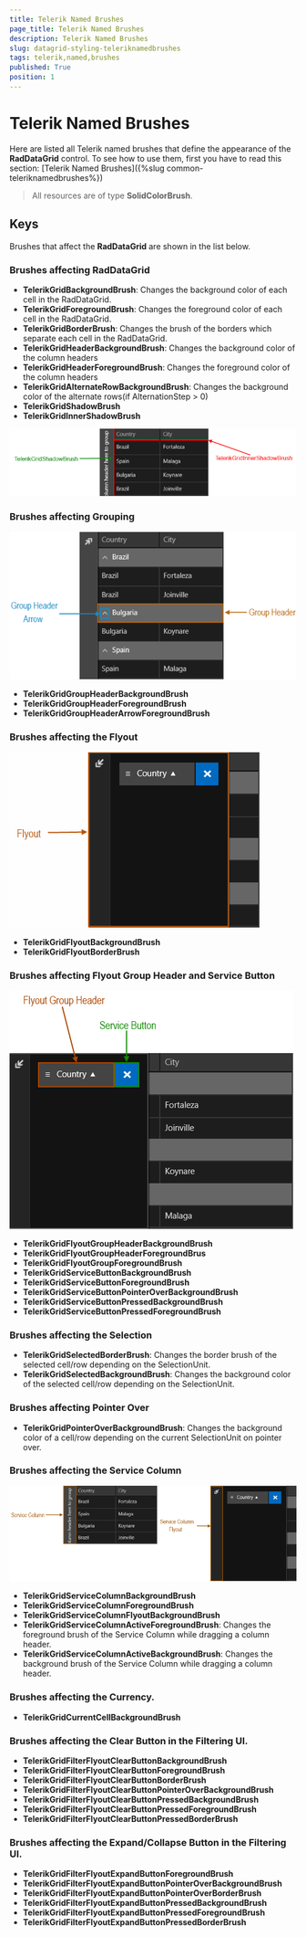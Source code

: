 ```yaml
---
title: Telerik Named Brushes
page_title: Telerik Named Brushes
description: Telerik Named Brushes
slug: datagrid-styling-teleriknamedbrushes
tags: telerik,named,brushes
published: True
position: 1
---
```


# Telerik Named Brushes

Here are listed all Telerik named brushes that define the appearance of the **RadDataGrid** control. To see how to use them, first you have to read this section: [Telerik Named Brushes]({%slug common-teleriknamedbrushes%})

>All resources are of type **SolidColorBrush**.

## Keys

Brushes that affect the **RadDataGrid** are shown in the list below.

### Brushes affecting RadDataGrid

* **TelerikGridBackgroundBrush**: Changes the background color of each cell in the RadDataGrid.
* **TelerikGridForegroundBrush**: Changes the foreground color of each cell in the RadDataGrid.
* **TelerikGridBorderBrush**: Changes the brush of the borders which separate each cell in the RadDataGrid.
* **TelerikGridHeaderBackgroundBrush**: Changes the background color of the column headers
* **TelerikGridHeaderForegroundBrush**: Changes the foreground color of the column headers
* **TelerikGridAlternateRowBackgroundBrush**: Changes the background color of the alternate rows(if AlternationStep > 0)
* **TelerikGridShadowBrush**
* **TelerikGridInnerShadowBrush**

![Grid-Shadow Brushes](images/TelerikNamedBrushes/Grid-ShadowBrushes.png)

### Brushes affecting Grouping

![Grid-Group Header-Arrow](images/TelerikNamedBrushes/Grid-GroupHeader-Arrow.png)

* **TelerikGridGroupHeaderBackgroundBrush**
* **TelerikGridGroupHeaderForegroundBrush**
* **TelerikGridGroupHeaderArrowForegroundBrush**

### Brushes affecting the Flyout

![Grid-Flyout](images/TelerikNamedBrushes/Grid-Flyout.png)

* **TelerikGridFlyoutBackgroundBrush**
* **TelerikGridFlyoutBorderBrush**

### Brushes affecting Flyout Group Header and Service Button

![Grid-Flyout Group Header-Service Button](images/TelerikNamedBrushes/Grid-FlyoutGroupHeader-ServiceButton.png)

* **TelerikGridFlyoutGroupHeaderBackgroundBrush**
* **TelerikGridFlyoutGroupHeaderForegroundBrus**
* **TelerikGridFlyoutGroupForegroundBrush**
* **TelerikGridServiceButtonBackgroundBrush**
* **TelerikGridServiceButtonForegroundBrush**
* **TelerikGridServiceButtonPointerOverBackgroundBrush**
* **TelerikGridServiceButtonPressedBackgroundBrush**
* **TelerikGridServiceButtonPressedForegroundBrush**

### Brushes affecting the Selection

* **TelerikGridSelectedBorderBrush**: Changes the border brush of the selected cell/row depending on the SelectionUnit.
* **TelerikGridSelectedBackgroundBrush**: Changes the background color of the selected cell/row depending on the SelectionUnit.

### Brushes affecting Pointer Over

* **TelerikGridPointerOverBackgroundBrush**: Changes the background color of a cell/row depending on the current SelectionUnit on pointer over.

### Brushes affecting the Service Column

![Grid Service Column](images/TelerikNamedBrushes/Grid-ServiceColumn.png)

* **TelerikGridServiceColumnBackgroundBrush**
* **TelerikGridServiceColumnForegroundBrush**
* **TelerikGridServiceColumnFlyoutBackgroundBrush**
* **TelerikGridServiceColumnActiveForegroundBrush**: Changes the foreground brush of the Service Column while dragging a column header.
* **TelerikGridServiceColumnActiveBackgroundBrush**: Changes the background brush of the Service Column while dragging a column header.

### Brushes affecting the Currency.

* **TelerikGridCurrentCellBackgroundBrush**

### Brushes affecting the Clear Button in the Filtering UI.

* **TelerikGridFilterFlyoutClearButtonBackgroundBrush**
* **TelerikGridFilterFlyoutClearButtonForegroundBrush**
* **TelerikGridFilterFlyoutClearButtonBorderBrush**
* **TelerikGridFilterFlyoutClearButtonPointerOverBackgroundBrush**
* **TelerikGridFilterFlyoutClearButtonPressedBackgroundBrush**
* **TelerikGridFilterFlyoutClearButtonPressedForegroundBrush**
* **TelerikGridFilterFlyoutClearButtonPressedBorderBrush**

### Brushes affecting the Expand/Collapse Button in the Filtering UI.

* **TelerikGridFilterFlyoutExpandButtonForegroundBrush**
* **TelerikGridFilterFlyoutExpandButtonPointerOverBackgroundBrush**
* **TelerikGridFilterFlyoutExpandButtonPointerOverBorderBrush**
* **TelerikGridFilterFlyoutExpandButtonPressedBackgroundBrush**
* **TelerikGridFilterFlyoutExpandButtonPressedForegroundBrush**
* **TelerikGridFilterFlyoutExpandButtonPressedBorderBrush**